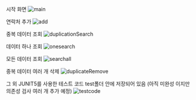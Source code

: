 시작 화면 
![main](https://user-images.githubusercontent.com/37106871/148676037-edaf41d0-7579-4408-a881-54bc279936a3.PNG)

연락처 추가 
![add](https://user-images.githubusercontent.com/37106871/148676058-a43bf38c-2b96-44a5-bd4e-5f54e814a960.PNG)

중복 데이터 조회
![duplicationSearch](https://user-images.githubusercontent.com/37106871/148676070-5e77245a-6f1c-46dd-8012-f72f2f69a6db.PNG)

데이터 하나 조회
![onesearch](https://user-images.githubusercontent.com/37106871/148676084-92ba331a-b7cf-44e0-9423-e64fea4ef79b.PNG)

모든 데이터 조회 
![searchall](https://user-images.githubusercontent.com/37106871/148676106-30ba6bb4-faab-43ea-8e7a-56905947c859.PNG)

중복 데이터 여러 개 삭제 
![duplicateRemove](https://user-images.githubusercontent.com/37106871/148676123-efaf4445-7e84-4326-aa85-89ba3d08aa78.PNG)

그 외 JUNIT5를 사용한 테스트 코드 test폴더 안에 저장되어 있음 (아직 미완성 이지만 의존성 검사 여러 개 추가 예정) 
![testcode](https://user-images.githubusercontent.com/37106871/148676155-60720e0a-e75b-4736-80de-0ef2628bf851.PNG)




